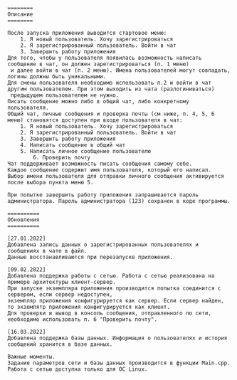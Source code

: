 
	========
	Описание
	========

	После запуска приложения выводится стартовое меню:
		1. Я новый пользователь. Хочу зарегистрироваться
		2. Я зарегистрированный пользователь. Войти в чат
		3. Завершить работу приложения
	Для того, чтобы у пользователя появилась возможность написать сообщение в чат, он должен зарегистрироваться (п. 1 меню)
	 и далее войти в чат (п. 2 меню). Имена пользователей могут совпадать, логины должны быть уникальными.
	Для смены пользователя необходимо использовать п.2 и войти в чат другим пользователем. При этом выходить из чата (разлогиниваться)
	 предыдущем пользователем не нужно.
	Писать сообщение можно либо в общий чат, либо конкретному пользователя.
	Общий чат, личные сообщения и проверка почты (см ниже, п. 4, 5, 6 меню) становятся доступен при входе пользователя в чат:
		1. Я новый пользователь. Хочу зарегистрироваться
		2. Я зарегистрированный пользователь. Войти в чат
		3. Завершить работу приложения
		4. Написать сообщение в общий чат
		5. Написать личное сообщение пользователю
	    	6. Проверить почту
	Чат поддерживает возможность писать сообщения самому себе.
	Каждое сообщение содержит имя пользователя, который его написал.
	Выбор имени пользователя для отправки личного сообщения активируется после выбора пункта меню 5.
	
	При попытке завершить работу приложения запрашивается пароль администратора. Пароль администратора (123) сохранен в коде программы.
	
	==========
	Обновления
	==========
	
	[27.01.2022]
	Добавлена запись данных о зарегистрированных пользователях и сообщениях в чате в файл.
	Данные восстанавливаются при перезапуске приложения.
	
	[09.02.2022]
	Добавлена поддержка работы с сетью. Работа с сетью реализована на примере архитектуры клиент-сервер.
	При запуске экземпляра приложения производится попытка соединится с сервером, если сервер недоступен,
	экземпляр приложения конфигурируется как сервер. Если сервер найден, то экземлятр приложения конфигурируется как клиент.
	Для проверки и вывод в консоль сообщения, отправленного по сети, необходимо использовать п. 6 "Проверить почту".
	
	[16.03.2022]
	Добавлена поддержка базы данных. Информация о пользователях и история сообщений хранится в базе данных.

	Важные моменты.
	Задание параметров сети и базы данных производится в функции Main.cpp.
	Работа с сетью доступна только для ОС Linux.
	
	
